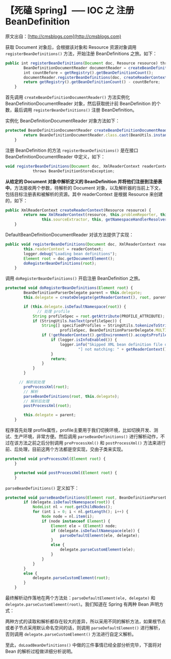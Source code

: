 

# 【死磕 Spring】—– IOC 之 注册 BeanDefinition

原文出自：[http://cmsblogs.com](http://cmsblogs.com)

获取 Document 对象后，会根据该对象和 Resource 资源对象调用 `registerBeanDefinitions()` 方法，开始注册 BeanDefinitions 之旅。如下：

```js 
public int registerBeanDefinitions(Document doc, Resource resource) throws BeanDefinitionStoreException {
        BeanDefinitionDocumentReader documentReader = createBeanDefinitionDocumentReader();
        int countBefore = getRegistry().getBeanDefinitionCount();
        documentReader.registerBeanDefinitions(doc, createReaderContext(resource));
        return getRegistry().getBeanDefinitionCount() - countBefore;
    }
```

首先调用 `createBeanDefinitionDocumentReader()` 方法实例化 BeanDefinitionDocumentReader 对象，然后获取统计前 BeanDefinition 的个数，最后调用 `registerBeanDefinitions()` 注册 BeanDefinition。

实例化 BeanDefinitionDocumentReader 对象方法如下：
```js 
protected BeanDefinitionDocumentReader createBeanDefinitionDocumentReader() {
        return BeanDefinitionDocumentReader.class.cast(BeanUtils.instantiateClass(this.documentReaderClass));
    }
```

注册 BeanDefinition 的方法 `registerBeanDefinitions()` 是在接口 BeanDefinitionDocumentReader 中定义，如下：

```js 
void registerBeanDefinitions(Document doc, XmlReaderContext readerContext)
            throws BeanDefinitionStoreException;
```

**从给定的 Document 对象中解析定义的 BeanDefinition 并将他们注册到注册表中**。方法接收两个参数，待解析的 Document 对象，以及解析器的当前上下文，包括目标注册表和被解析的资源。其中 readerContext 是根据 Resource 来创建的，如下：

```js 
public XmlReaderContext createReaderContext(Resource resource) {
        return new XmlReaderContext(resource, this.problemReporter, this.eventListener,
                this.sourceExtractor, this, getNamespaceHandlerResolver());
    }
```

DefaultBeanDefinitionDocumentReader 对该方法提供了实现：

```js 
public void registerBeanDefinitions(Document doc, XmlReaderContext readerContext) {
        this.readerContext = readerContext;
        logger.debug("Loading bean definitions");
        Element root = doc.getDocumentElement();
        doRegisterBeanDefinitions(root);
    }
```

调用 `doRegisterBeanDefinitions()` 开启注册 BeanDefinition 之旅。

```js 
protected void doRegisterBeanDefinitions(Element root) {
        BeanDefinitionParserDelegate parent = this.delegate;
        this.delegate = createDelegate(getReaderContext(), root, parent);

        if (this.delegate.isDefaultNamespace(root)) {
              // 处理 profile
            String profileSpec = root.getAttribute(PROFILE_ATTRIBUTE);
            if (StringUtils.hasText(profileSpec)) {
                String[] specifiedProfiles = StringUtils.tokenizeToStringArray(
                        profileSpec, BeanDefinitionParserDelegate.MULTI_VALUE_ATTRIBUTE_DELIMITERS);
                if (!getReaderContext().getEnvironment().acceptsProfiles(specifiedProfiles)) {
                    if (logger.isInfoEnabled()) {
                        logger.info("Skipped XML bean definition file due to specified profiles [" + profileSpec +
                                "] not matching: " + getReaderContext().getResource());
                    }
                    return;
                }
            }
        }

      // 解析前处理
        preProcessXml(root);
        // 解析
        parseBeanDefinitions(root, this.delegate);
        // 解析后处理
        postProcessXml(root);

        this.delegate = parent;
    }
```

程序首先处理 profile属性，profile主要用于我们切换环境，比如切换开发、测试、生产环境，非常方便。然后调用 `parseBeanDefinitions()` 进行解析动作，不过在该方法之前之后分别调用 `preProcessXml()` 和 `postProcessXml()` 方法来进行前、后处理，目前这两个方法都是空实现，交由子类来实现。

```js 
protected void preProcessXml(Element root) {
    }

    protected void postProcessXml(Element root) {
    }
```

`parseBeanDefinitions()` 定义如下：

```js 
protected void parseBeanDefinitions(Element root, BeanDefinitionParserDelegate delegate) {
        if (delegate.isDefaultNamespace(root)) {
            NodeList nl = root.getChildNodes();
            for (int i = 0; i < nl.getLength(); i++) {
                Node node = nl.item(i);
                if (node instanceof Element) {
                    Element ele = (Element) node;
                    if (delegate.isDefaultNamespace(ele)) {
                        parseDefaultElement(ele, delegate);
                    }
                    else {
                        delegate.parseCustomElement(ele);
                    }
                }
            }
        }
        else {
            delegate.parseCustomElement(root);
        }
    }
```

最终解析动作落地在两个方法处：`parseDefaultElement(ele, delegate)` 和 `delegate.parseCustomElement(root)`。我们知道在 Spring 有两种 Bean 声明方式：

两种方式的读取和解析都存在较大的差异，所以采用不同的解析方法，如果根节点或者子节点采用默认命名空间的话，则调用 `parseDefaultElement()` 进行解析，否则调用 `delegate.parseCustomElement()` 方法进行自定义解析。

至此，`doLoadBeanDefinitions()` 中做的三件事情已经全部分析完毕，下面将对 Bean 的解析过程做详细分析说明。


